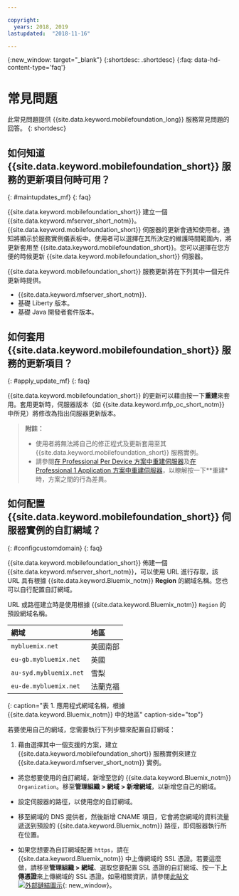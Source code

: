 ```yaml
---

copyright:
  years: 2018, 2019
lastupdated:  "2018-11-16"

---
```


{:new_window: target="_blank"}
{:shortdesc: .shortdesc}
{:faq: data-hd-content-type='faq'}

# 常見問題

此常見問題提供 {{site.data.keyword.mobilefoundation_long}} 服務常見問題的回答。
{: shortdesc}

## 如何知道 {{site.data.keyword.mobilefoundation_short}} 服務的更新項目何時可用？
{: #maintupdates_mf}
{: faq}

{{site.data.keyword.mobilefoundation_short}} 建立一個 {{site.data.keyword.mfserver_short_notm}}。{{site.data.keyword.mobilefoundation_short}} 伺服器的更新會通知使用者。通知將顯示於服務實例儀表板中。使用者可以選擇在其所決定的維護時間範圍內，將更新套用至 {{site.data.keyword.mobilefoundation_short}}。您可以選擇在您方便的時候更新 {{site.data.keyword.mobilefoundation_short}} 伺服器。

{{site.data.keyword.mobilefoundation_short}} 服務更新將在下列其中一個元件更新時提供。

* {{site.data.keyword.mfserver_short_notm}}.
* 基礎 Liberty 版本。
* 基礎 Java 開發者套件版本。

## 如何套用 {{site.data.keyword.mobilefoundation_short}} 服務的更新項目？
{: #apply_update_mf}
{: faq}

{{site.data.keyword.mobilefoundation_short}} 的更新可以藉由按一下**重建**來套用。套用更新時，伺服器版本（如 {{site.data.keyword.mfp_oc_short_notm}} 中所見）將修改為指出伺服器更新版本。

> **附註：**
>  * 使用者將無法將自己的修正程式及更新套用至其 {{site.data.keyword.mobilefoundation_short}} 服務實例。
>  * 請參閱[在 Professional Per Device 方案中重建伺服器](/docs/services/mobilefoundation?topic=mobilefoundation-c_using_mfs_p5#recreate_mobilefoundation_p5)及[在 Professional 1 Application 方案中重建伺服器](/docs/services/mobilefoundation?topic=mobilefoundation-c_using_mfs_p2#recreate_mobilefoundation_p2)，以瞭解按一下**重建* 時，方案之間的行為差異。
>

## 如何配置 {{site.data.keyword.mobilefoundation_short}} 伺服器實例的自訂網域？
{: #configcustomdomain}
{: faq}

{{site.data.keyword.mobilefoundation_short}} 佈建一個 {{site.data.keyword.mfserver_short_notm}}，可以使用 URL 進行存取，該 URL 具有根據 {{site.data.keyword.Bluemix_notm}} **Region** 的網域名稱。您也可以自行配置自訂網域。


URL 或路徑建立時是使用根據 {{site.data.keyword.Bluemix_notm}} `Region` 的預設網域名稱。

  |網域|地區|    
  |:----- | :----- |    
  |`mybluemix.net` |美國南部|    
  |`eu-gb.mybluemix.net` |英國|
  |`au-syd.mybluemix.net` |雪梨|   
  |`eu-de.mybluemix.net` |法蘭克福|   
  {: caption="表 1. 應用程式網域名稱，根據 {{site.data.keyword.Bluemix_notm}} 中的地區" caption-side="top"}

若要使用自己的網域，您需要執行下列步驟來配置自訂網域：

1.	藉由選擇其中一個支援的方案，建立 {{site.data.keyword.mobilefoundation_short}} 服務實例來建立 {{site.data.keyword.mfserver_short_notm}} 實例。

+ 將您想要使用的自訂網域，新增至您的 {{site.data.keyword.Bluemix_notm}} `Organization`。移至**管理組織 > 網域 > 新增網域**，以新增您自己的網域。

+ 設定伺服器的路徑，以使用您的自訂網域。

+ 移至網域的 DNS 提供者，然後新增 CNAME 項目，它會將您網域的資料流量遞送到預設的 {{site.data.keyword.Bluemix_notm}} 路徑，即伺服器執行所在位置。

+ 如果您想要為自訂網域配置 `https`，請在 {{site.data.keyword.Bluemix_notm}} 中上傳網域的 SSL 憑證。若要這麼做，請移至**管理組織 > 網域**、選取您要配置 SSL 憑證的自訂網域、按一下**上傳憑證**來上傳網域的 SSL 憑證。如需相關資訊，請參閱[此貼文 ![外部鏈結圖示](../../icons/launch-glyph.svg "外部鏈結圖示")](https://developer.ibm.com/bluemix/2014/09/28/ssl-certificates-bluemix-custom-domains/){: new_window}。
